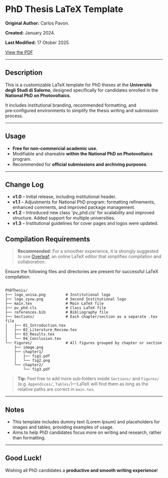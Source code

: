# PhD Thesis LaTeX Template

**Original Author:** Carlos Pavon.

**Created:** January 2024.

**Last Modified:** 17 Otober 2025.

[View the PDF](./Phd_thesis_template.pdf)

---

## Description

This is a customizable LaTeX template for PhD theses at the **Università degli Studi di Salerno**, designed specifically for candidates enrolled in the **National PhD on Photovoltaics**.

It includes institutional branding, recommended formatting, and pre‑configured environments to simplify the thesis writing and submission process.

---

## Usage

* **Free for non‑commercial academic use.**
* Modifiable and shareable **within the National PhD on Photovoltaics** program.
* Recommended for **official submissions and archiving purposes**.

---

## Change Log

* **v1.0** – Initial release, including institutional header.
* **v1.1** – Adjustments for National PhD program: formatting refinements, enhanced comments, and improved package management.
* **v1.2** – Introduced new class 'pv_phd.cls' for scalability and improved structure. Added support for multiple universities.
* **v1.3** – Institutional guidelines for cover pages and logos were updated.

## Compilation Requirements

> **Recommended:** For a smoother experience, it is strongly suggested to use [Overleaf](https://www.overleaf.com/), an online LaTeX editor that simplifies compilation and collaboration.

Ensure the following files and directories are present for successful LaTeX compilation:

```text

PhDThesis/
├── logo_unisa.png         # Institutional logo
├── logo_zyxw.png          # Second Institutional logo
├── main.tex               # Main LaTeX file
├── pv_phd.cls             # Class LaTeX file
├── references.bib         # Bibliography file
├── Sections/              # Each chapter/section as a separate .tex file
│   ├── 01_Introduction.tex
│   ├── 02_Literature_Review.tex
│   ├── 03_Results.tex
│   └── 04_Conclusion.tex
└── Figures/               # All figures grouped by chapter or section
    ├── image.png
    ├── chapter1/
    │   ├── fig1.pdf
    │   └── fig2.png
    └── chapter2/
        └── fig3.pdf
```

> **Tip:** Feel free to add more sub‑folders inside `Sections/` and `Figures/` (e.g. `Appendices/`, `Tables/`)—LaTeX will find them as long as the relative paths are correct in `main.tex`.

---

## Notes

* This template includes dummy text (Lorem Ipsum) and placeholders for images and tables, providing examples of usage.
* Aims to help PhD candidates focus more on writing and research, rather than formatting.

---

## Good Luck!

Wishing all PhD candidates a **productive and smooth writing experience**!
